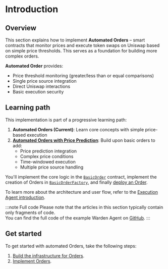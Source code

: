 ﻿---
sidebar_position: 1
---

# Introduction

## Overview

This section explains how to implement **Automated Orders** – smart contracts that monitor prices and execute token swaps on Uniswap based on simple price thresholds. This serves as a foundation for building more complex orders.

**Automated Order** provides:

- Price threshold monitoring (greater/less than or equal comparisons)
- Single price source integration
- Direct Uniswap interactions
- Basic execution security

## Learning path

This implementation is part of a progressive learning path:

1. **Automated Orders (Current)**: Learn core concepts with simple price-based execution
2. **[Automated Orders with Price Prediction](/implement-automated-orders-with-price-prediction/introduction.md)**: Build upon basic orders to add:
   - Price prediction integration
   - Complex price conditions
   - Time-windowed execution
   - Multiple price source handling

You'll implement the core logic in the [`BasicOrder`](implement-orders) contract, implement the creation of Orders in [`BasicOrderFactory`](implement-the-creation-of-orders), and finally [deploy an Order](deploy-an-order).

To learn more about the architecture and user flow, refer to the [Execution Agent introduction](../introduction).

:::note Full code
Please note that the articles in this section typically contain only fragments of code.  
You can find the full code of the example Warden Agent on [GitHub](https://github.com/warden-protocol/wardenprotocol/tree/main/solidity).
:::

## Get started

To get started with automated Orders, take the following steps:

1. [Build the infrastructure for Orders](/category/build-the-infrastructure-for-orders).
2. [Implement Orders](implement-orders).
